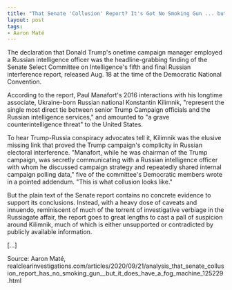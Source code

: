 ```yaml
---
title: "That Senate 'Collusion' Report? It's Got No Smoking Gun ... but It Does Have a Fog Machine"
layout: post
tags:
- Aaron Maté
---
```


The declaration that Donald Trump's onetime campaign manager employed a Russian intelligence officer was the headline-grabbing finding of the Senate Select Committee on Intelligence's fifth and final Russian interference report, released Aug. 18 at the time of the Democratic National Convention.

According to the report, Paul Manafort's 2016 interactions with his longtime associate, Ukraine-born Russian national Konstantin Kilimnik, "represent the single most direct tie between senior Trump Campaign officials and the Russian intelligence services," and amounted to "a grave counterintelligence threat" to the United States.

To hear Trump-Russia conspiracy advocates tell it, Kilimnik was the elusive missing link that proved the Trump campaign's complicity in Russian electoral interference. "Manafort, while he was chairman of the Trump campaign, was secretly communicating with a Russian intelligence officer with whom he discussed campaign strategy and repeatedly shared internal campaign polling data," five of the committee's Democratic members wrote in a pointed addendum. "This is what collusion looks like."

But the plain text of the Senate report contains no concrete evidence to support its conclusions. Instead, with a heavy dose of caveats and innuendo, reminiscent of much of the torrent of investigative verbiage in the Russiagate affair, the report goes to great lengths to cast a pall of suspicion around Kilimnik, much of which is either unsupported or contradicted by publicly available information.


\[...\]

Source: Aaron Maté, realclearinvestigations.com/articles/2020/09/21/analysis\_that\_senate\_collusion\_report\_has\_no\_smoking\_gun\_\_but\_it\_does\_have\_a\_fog\_machine_125229.html
